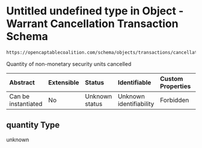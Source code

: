 # Untitled undefined type in Object - Warrant Cancellation Transaction Schema

```txt
https://opencaptablecoalition.com/schema/objects/transactions/cancellation/warrant_cancellation#/properties/quantity
```

Quantity of non-monetary security units cancelled

| Abstract            | Extensible | Status         | Identifiable            | Custom Properties | Additional Properties | Access Restrictions | Defined In                                                                                                                                |
| :------------------ | :--------- | :------------- | :---------------------- | :---------------- | :-------------------- | :------------------ | :---------------------------------------------------------------------------------------------------------------------------------------- |
| Can be instantiated | No         | Unknown status | Unknown identifiability | Forbidden         | Allowed               | none                | [WarrantCancellation.schema.json*](../../schema/objects/transactions/cancellation/WarrantCancellation.schema.json "open original schema") |

## quantity Type

unknown
